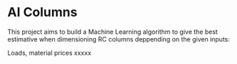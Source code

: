 # AI Columns

This project aims to build a Machine Learning algorithm to  give the best estimative when dimensioning RC columns deppending on the given inputs:

Loads, material prices xxxxx

